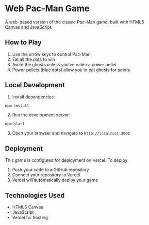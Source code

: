 # Web Pac-Man Game

A web-based version of the classic Pac-Man game, built with HTML5 Canvas and JavaScript.

## How to Play

1. Use the arrow keys to control Pac-Man
2. Eat all the dots to win
3. Avoid the ghosts unless you've eaten a power pellet
4. Power pellets (blue dots) allow you to eat ghosts for points

## Local Development

1. Install dependencies:
```bash
npm install
```

2. Run the development server:
```bash
npm start
```

3. Open your browser and navigate to `http://localhost:3000`

## Deployment

This game is configured for deployment on Vercel. To deploy:

1. Push your code to a GitHub repository
2. Connect your repository to Vercel
3. Vercel will automatically deploy your game

## Technologies Used

- HTML5 Canvas
- JavaScript
- Vercel for hosting 